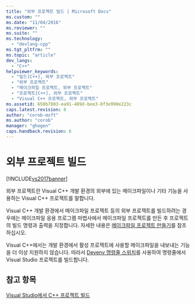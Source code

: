 ```yaml
---
title: "외부 프로젝트 빌드 | Microsoft Docs"
ms.custom: ""
ms.date: "11/04/2016"
ms.reviewer: ""
ms.suite: ""
ms.technology: 
  - "devlang-cpp"
ms.tgt_pltfrm: ""
ms.topic: "article"
dev_langs: 
  - "C++"
helpviewer_keywords: 
  - "빌드[C++], 외부 프로젝트"
  - "외부 프로젝트"
  - "메이크파일 프로젝트, 외부 프로젝트"
  - "프로젝트[C++], 외부 프로젝트"
  - "Visual C++ 프로젝트, 외부 프로젝트"
ms.assetid: 650b7803-ea91-489d-bee3-8f3e990e223c
caps.latest.revision: 6
author: "corob-msft"
ms.author: "corob"
manager: "ghogen"
caps.handback.revision: 6
---
```

# 외부 프로젝트 빌드
[!INCLUDE[vs2017banner](../assembler/inline/includes/vs2017banner.md)]

외부 프로젝트란 Visual C\+\+ 개발 환경의 외부에 있는 메이크파일이나 기타 기능을 사용하는 Visual C\+\+ 프로젝트를 말합니다.  
  
 Visual C\+\+ 개발 환경에서 메이크파일 프로젝트 등의 외부 프로젝트를 빌드하려는 경우에는 메이크파일 응용 프로그램 마법사에서 메이크파일 프로젝트를 만든 후 프로젝트의 빌드 명령과 출력을 지정합니다.  자세한 내용은 [메이크파일 프로젝트 만들기](../ide/creating-a-makefile-project.md)를 참조하십시오.  
  
 Visual C\+\+에서는 개발 환경에서 활성 프로젝트에 사용할 메이크파일을 내보내는 기능을 더 이상 지원하지 않습니다.  따라서 [Devenv 명령줄 스위치](../Topic/Devenv%20Command%20Line%20Switches.md)를 사용하여 명령줄에서 Visual Studio 프로젝트를 빌드합니다.  
  
## 참고 항목  
 [Visual Studio에서 C\+\+ 프로젝트 빌드](../ide/building-cpp-projects-in-visual-studio.md)
